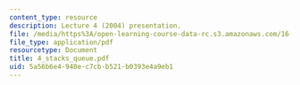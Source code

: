 ```yaml
---
content_type: resource
description: Lecture 4 (2004) presentation.
file: /media/https%3A/open-learning-course-data-rc.s3.amazonaws.com/16-01-unified-engineering-i-ii-iii-iv-fall-2005-spring-2006/5a56b6e4940ec7cbb521b0393e4a9eb1_4_stacks_queue.pdf
file_type: application/pdf
resourcetype: Document
title: 4_stacks_queue.pdf
uid: 5a56b6e4-940e-c7cb-b521-b0393e4a9eb1
---
```

